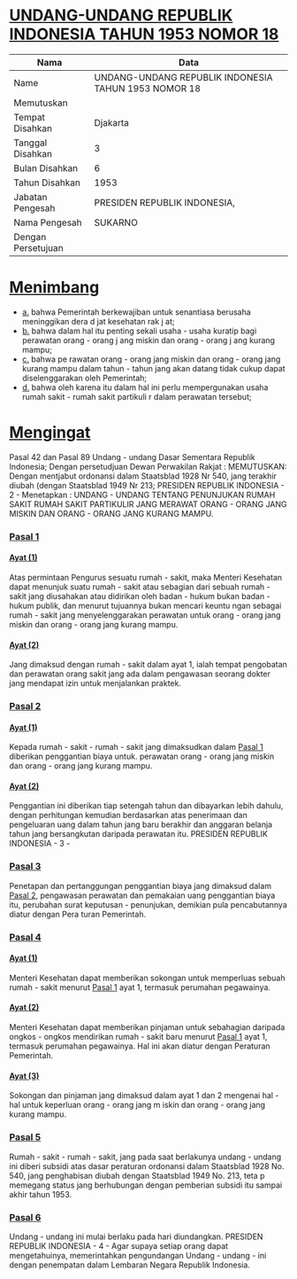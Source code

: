 # [UNDANG-UNDANG REPUBLIK INDONESIA TAHUN 1953 NOMOR 18](http://example.org/legal/document/uu/1953/18)

| Nama | Data |
| ------ | ----- |
|Name|UNDANG-UNDANG REPUBLIK INDONESIA TAHUN 1953 NOMOR 18|
|Memutuskan||
|Tempat Disahkan|Djakarta|
|Tanggal Disahkan|3|
|Bulan Disahkan|6|
|Tahun Disahkan|1953|
|Jabatan Pengesah|PRESIDEN REPUBLIK INDONESIA,|
|Nama Pengesah|SUKARNO|
|Dengan Persetujuan||
# [Menimbang](http://example.org/legal/document/uu/1953/18/menimbang)

* [a.](http://example.org/legal/document/uu/1953/18/menimbang/point/a) bahwa Pemerintah berkewajiban untuk senantiasa berusaha meninggikan dera d jat kesehatan rak j at;
* [b.](http://example.org/legal/document/uu/1953/18/menimbang/point/b) bahwa dalam hal itu penting sekali usaha - usaha kuratip bagi perawatan orang - orang j ang miskin dan orang - orang j ang kurang mampu;
* [c.](http://example.org/legal/document/uu/1953/18/menimbang/point/c) bahwa pe rawatan orang - orang jang miskin dan orang - orang jang kurang mampu dalam tahun - tahun jang akan datang tidak cukup dapat diselenggarakan oleh Pemerintah;
* [d.](http://example.org/legal/document/uu/1953/18/menimbang/point/d) bahwa oleh karena itu dalam hal ini perlu mempergunakan usaha rumah sakit - rumah sakit partikuli r dalam perawatan tersebut;
# [Mengingat](http://example.org/legal/document/uu/1953/18/mengingat)
Pasal 42 dan Pasal 89 Undang - undang Dasar Sementara Republik Indonesia; Dengan persetudjuan Dewan Perwakilan Rakjat : MEMUTUSKAN: Dengan mentjabut ordonansi dalam Staatsblad 1928 Nr 540, jang terakhir diubah (dengan Staatsblad 1949 Nr 213; PRESIDEN REPUBLIK INDONESIA - 2 - Menetapkan : UNDANG - UNDANG TENTANG PENUNJUKAN RUMAH SAKIT RUMAH SAKIT PARTIKULIR JANG MERAWAT ORANG - ORANG JANG MISKIN DAN ORANG - ORANG JANG KURANG MAMPU.

### [Pasal 1](http://example.org/legal/document/uu/1953/18/pasal/0001)

#### [Ayat (1)](http://example.org/legal/document/uu/1953/18/pasal/0001/version/19530603/ayat/0001)
Atas permintaan Pengurus sesuatu rumah - sakit, maka Menteri Kesehatan dapat menunjuk suatu rumah - sakit atau sebagian dari sebuah rumah - sakit jang diusahakan atau didirikan oleh badan - hukum bukan badan - hukum publik, dan menurut tujuannya bukan mencari keuntu ngan sebagai rumah - sakit jang menyelenggarakan perawatan untuk orang - orang jang miskin dan orang - orang jang kurang mampu.

#### [Ayat (2)](http://example.org/legal/document/uu/1953/18/pasal/0001/version/19530603/ayat/0002)
Jang dimaksud dengan rumah - sakit dalam ayat 1, ialah tempat pengobatan dan perawatan orang sakit jang ada dalam pengawasan seorang dokter jang mendapat izin untuk menjalankan praktek.


### [Pasal 2](http://example.org/legal/document/uu/1953/18/pasal/0002)

#### [Ayat (1)](http://example.org/legal/document/uu/1953/18/pasal/0002/version/19530603/ayat/0001)
Kepada rumah - sakit - rumah - sakit jang dimaksudkan dalam [Pasal 1](http://example.org/legal/document/uu/1953/18/pasal/0001) diberikan penggantian biaya untuk. perawatan orang - orang jang miskin dan orang - orang jang kurang mampu.

#### [Ayat (2)](http://example.org/legal/document/uu/1953/18/pasal/0002/version/19530603/ayat/0002)
Penggantian ini diberikan tiap setengah tahun dan dibayarkan lebih dahulu, dengan perhitungan kemudian berdasarkan atas penerimaan dan pengeluaran uang dalam tahun jang baru berakhir dan anggaran belanja tahun jang bersangkutan daripada perawatan itu. PRESIDEN REPUBLIK INDONESIA - 3 -


### [Pasal 3](http://example.org/legal/document/uu/1953/18/pasal/0003)
Penetapan dan pertanggungan penggantian biaya jang dimaksud dalam [Pasal 2](http://example.org/legal/document/uu/1953/18/pasal/0002), pengawasan perawatan dan pemakaian uang penggantian biaya itu, perubahan surat keputusan - penunjukan, demikian pula pencabutannya diatur dengan Pera turan Pemerintah.


### [Pasal 4](http://example.org/legal/document/uu/1953/18/pasal/0004)

#### [Ayat (1)](http://example.org/legal/document/uu/1953/18/pasal/0004/version/19530603/ayat/0001)
Menteri Kesehatan dapat memberikan sokongan untuk memperluas sebuah rumah - sakit menurut [Pasal 1](http://example.org/legal/document/uu/1953/18/pasal/0001) ayat 1, termasuk perumahan pegawainya.

#### [Ayat (2)](http://example.org/legal/document/uu/1953/18/pasal/0004/version/19530603/ayat/0002)
Menteri Kesehatan dapat memberikan pinjaman untuk sebahagian daripada ongkos - ongkos mendirikan rumah - sakit baru menurut [Pasal 1](http://example.org/legal/document/uu/1953/18/pasal/0001) ayat 1, termasuk perumahan pegawainya. Hal ini akan diatur dengan Peraturan Pemerintah.

#### [Ayat (3)](http://example.org/legal/document/uu/1953/18/pasal/0004/version/19530603/ayat/0003)
Sokongan dan pinjaman jang dimaksud dalam ayat 1 dan 2 mengenai hal - hal untuk keperluan orang - orang jang m iskin dan orang - orang jang kurang mampu.


### [Pasal 5](http://example.org/legal/document/uu/1953/18/pasal/0005)
Rumah - sakit - rumah - sakit, jang pada saat berlakunya undang - undang ini diberi subsidi atas dasar peraturan ordonansi dalam Staatsblad 1928 No. 540, jang penghabisan diubah dengan Staatsblad 1949 No. 213, teta p memegang status jang berhubungan dengan pemberian subsidi itu sampai akhir tahun 1953.


### [Pasal 6](http://example.org/legal/document/uu/1953/18/pasal/0006)
Undang - undang ini mulai berlaku pada hari diundangkan. PRESIDEN REPUBLIK INDONESIA - 4 - Agar supaya setiap orang dapat mengetahuinya, memerintahkan pengundangan Undang - undang - ini dengan penempatan dalam Lembaran Negara Republik Indonesia.
